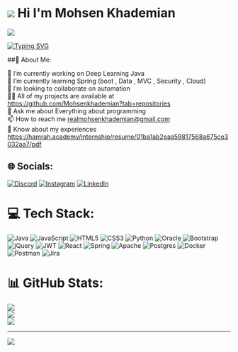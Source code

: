 
#    ![](https://user-images.githubusercontent.com/18350557/176309783-0785949b-9127-417c-8b55-ab5a4333674e.gif)   Hi I'm Mohsen Khademian
<img  src="https://images.unsplash.com/photo-1635830625698-3b9bd74671ca?ixlib=rb-4.0.3&ixid=MnwxMjA3fDB8MHxzZWFyY2h8MTZ8fGNyZWF0b3J8ZW58MHx8MHx8&w=1000&q=80">

[![Typing SVG](https://readme-typing-svg.herokuapp.com?size=19&color=0F9DAE&background=FF2C0000&multiline=true&lines=Backend+Developer)](https://git.io/typing-svg)

##👦 About Me:

🔭 I’m currently working on Deep Learning Java<br>🌱 I’m currently learning Spring (boot , Data , MVC , Security , Cloud)<br>👯 I’m looking to collaborate on automation<br>👨‍💻 All of my projects are available at https://github.com/Mohsenkhademian?tab=repositories<br>💬 Ask me about Everything about programming<br>📫 How to reach me realmohsenkhademian@gmail.com<br>📄 Know about my experiences https://hamrah.academy/internship/resume/01ba1ab2eaa59817568a675ce3032aa7/pdf


## 🌐 Socials:
[![Discord](https://img.shields.io/badge/Discord-%237289DA.svg?logo=discord&logoColor=white)](https://discord.gg/https://discord.com/#9976) [![Instagram](https://img.shields.io/badge/Instagram-%23E4405F.svg?logo=Instagram&logoColor=white)](https://instagram.com/mhn.kdn) [![LinkedIn](https://img.shields.io/badge/LinkedIn-%230077B5.svg?logo=linkedin&logoColor=white)](https://linkedin.com/in/MohsenKhademian) 

# 💻 Tech Stack:
![Java](https://img.shields.io/badge/java-%23ED8B00.svg?style=for-the-badge&logo=java&logoColor=white) ![JavaScript](https://img.shields.io/badge/javascript-%23323330.svg?style=for-the-badge&logo=javascript&logoColor=%23F7DF1E) ![HTML5](https://img.shields.io/badge/html5-%23E34F26.svg?style=for-the-badge&logo=html5&logoColor=white) ![CSS3](https://img.shields.io/badge/css3-%231572B6.svg?style=for-the-badge&logo=css3&logoColor=white) ![Python](https://img.shields.io/badge/python-3670A0?style=for-the-badge&logo=python&logoColor=ffdd54) ![Oracle](https://img.shields.io/badge/Oracle-F80000?style=for-the-badge&logo=oracle&logoColor=white) ![Bootstrap](https://img.shields.io/badge/bootstrap-%23563D7C.svg?style=for-the-badge&logo=bootstrap&logoColor=white) ![jQuery](https://img.shields.io/badge/jquery-%230769AD.svg?style=for-the-badge&logo=jquery&logoColor=white) ![JWT](https://img.shields.io/badge/JWT-black?style=for-the-badge&logo=JSON%20web%20tokens) ![React](https://img.shields.io/badge/react-%2320232a.svg?style=for-the-badge&logo=react&logoColor=%2361DAFB) ![Spring](https://img.shields.io/badge/spring-%236DB33F.svg?style=for-the-badge&logo=spring&logoColor=white) ![Apache](https://img.shields.io/badge/apache-%23D42029.svg?style=for-the-badge&logo=apache&logoColor=white) ![Postgres](https://img.shields.io/badge/postgres-%23316192.svg?style=for-the-badge&logo=postgresql&logoColor=white) ![Docker](https://img.shields.io/badge/docker-%230db7ed.svg?style=for-the-badge&logo=docker&logoColor=white) ![Postman](https://img.shields.io/badge/Postman-FF6C37?style=for-the-badge&logo=postman&logoColor=white) ![Jira](https://img.shields.io/badge/jira-%230A0FFF.svg?style=for-the-badge&logo=jira&logoColor=white)
# 📊 GitHub Stats:
![](https://github-readme-stats.vercel.app/api?username=MohsenKhademian&theme=algolia&hide_border=false&include_all_commits=false&count_private=false)<br/>
![](https://github-readme-streak-stats.herokuapp.com/?user=MohsenKhademian&theme=algolia&hide_border=false)<br/>
![](https://github-readme-stats.vercel.app/api/top-langs/?username=MohsenKhademian&theme=algolia&hide_border=false&include_all_commits=false&count_private=false&layout=compact)



---
[![](https://visitcount.itsvg.in/api?id=MohsenKhademian&icon=0&color=1)](https://visitcount.itsvg.in)

<!-- Proudly created with GPRM ( https://gprm.itsvg.in ) -->
